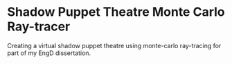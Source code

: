 # Shadow Puppet Theatre Monte Carlo Ray-tracer

Creating a virtual shadow puppet theatre using monte-carlo ray-tracing for part of my EngD dissertation.
